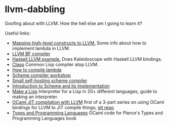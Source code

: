 # llvm-dabbling

Goofing about with LLVM. How the hell else am I going to learn it?

Useful links:

* [Mapping high-level constructs to LLVM.](http://llvm.lyngvig.org/Articles/Mapping-High-Level-Constructs-to-LLVM-IR) Some info about how to implement lambda in LLVM.
* [LLVM BF compiler](https://github.com/jeremyroman/llvm-brainfuck)
* [Haskell LLVM example.](http://www.stephendiehl.com/llvm/) Does Kaleidoscope with Haskell LLVM bindings.
* [Clasp](https://drmeister.wordpress.com/2014/09/18/announcing-clasp/) Common Lisp compiler atop LLVM.
* [How to compile lambda](http://matt.might.net/articles/closure-conversion/)
* [Scheme compiler workshop](http://www.cs.indiana.edu/eip/compile/)
* [Small self-hosting scheme compiler](https://github.com/darius/ichbins)
* [Introduction to Scheme and its Implementation](ftp://ftp.cs.utexas.edu/pub/garbage/cs345/schintro-v14/schintro_toc.html)
* [Make a Lisp](https://github.com/kanaka/mal/blob/master/process/guide.md) Interpreter for a Lisp in 20+ different languages, guide to making an interpreter.
* [OCaml JIT compilation with LLVM](http://brierwoodapps.com/writing-a-jit-compiler-part-1/) first of a 3-part series on using OCaml bindings for LLVM to JIT compile things; [git repo](https://github.com/shawnhyam/son-of-blub)
* [Types and Programming Languages](http://www.cis.upenn.edu/~bcpierce/tapl/) OCaml code for Pierce's Types and Programming Languages book